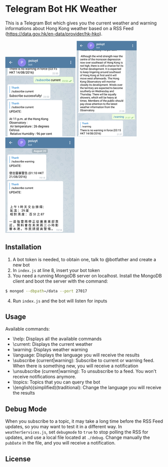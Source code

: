 # Telegram Bot HK Weather

This is a Telegram Bot which gives you the current weather and warning informations about Hong Kong weather based on a RSS Feed (https://data.gov.hk/en-data/provider/hk-hko).

![screenshot1](./images/1.png)
![screenshot2](./images/2.png)
![screenshot3](./images/3.png)

## Installation

1. A bot token is needed, to obtain one, talk to @botfather and create a new bot
2. In `index.js` at line 8, insert your bot token
3. You need a running MongoDB server on localhost. Install the MongoDB client and boot the server with the command:
```sh
$ mongod --dbpath=/data --port 27017
```
4. Run `index.js` and the bot will listen for inputs


## Usage

Available commands:

- \help: Displays all the available commands
- \current: Displays the current weather
- \warning: Displays weather warning
- \language: Displays the language you will receive the results
- \subscribe (current|warning): Subscribe to current or warning feed. When there is something new, you will receive a notification
- \unsubscribe (current|warning): To unsubscribe to a feed. You won't receive notifications anymore.
- \topics: Topics that you can query the bot
- \\(english)(simplified)(traditional): Change the language you will receive the results


## Debug Mode

 When you subscribe to a topic, it may take a long time before the RSS Feed updates, so you may want to test it in a different way. In `weatherServices.js`, set `debugmode` to `true` to stop polling the RSS for updates, and use a local file located at `./debug`. Change manually the `pubDate` in the file, and you will receive a notification.

## License
